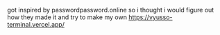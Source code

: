 got inspired by passwordpassword.online so i thought i would figure out how they made it and try to make my own
https://vyusso-terminal.vercel.app/
